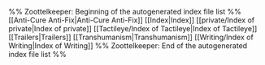 %% Zoottelkeeper: Beginning of the autogenerated index file list  %%
 [[Anti-Cure Anti-Fix|Anti-Cure Anti-Fix]]
 [[Index|Index]]
 [[private/Index of private|Index of private]]
 [[Tactileye/Index of Tactileye|Index of Tactileye]]
 [[Trailers|Trailers]]
 [[Transhumanism|Transhumanism]]
 [[Writing/Index of Writing|Index of Writing]]
%% Zoottelkeeper: End of the autogenerated index file list  %%
